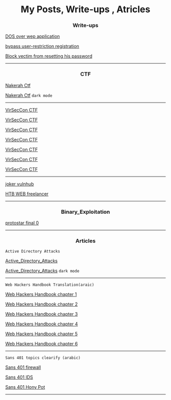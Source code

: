 <h1><center>My Posts, Write-ups , Atricles </center> </h1>

<h3><center>Write-ups</center> </h3>

[DOS over wep application](https://medium.com/@mohamedayad_72488/dos-over-wep-application-c5176dc29035)

[bypass user-restriction registration](https://medium.com/@mohamedayad_72488/bypass-user-restriction-registration-cbfc4eb855)

[Block vectim from resetting his password](https://medium.com/@mohamedayad_72488/block-vectim-from-resetting-his-password-406c4237a3d9)

---
<h3><center>CTF</center> </h3>

[Nakerah Ctf](https://github.com/mh3yad/infosec/blob/master/nakerah_ctf.md)

[Nakerah Ctf](https://mh3yad.github.io/infosec/nakerah_ctf) `dark mode`

---

[VirSecCon CTF](https://medium.com/@mohamedayad_72488/virseccon-ctf-4d576a7e0fbb)

[VirSecCon CTF](https://medium.com/@mohamedayad_72488/virseccon-707c23d729b1)

[VirSecCon CTF](https://medium.com/@mohamedayad_72488/virseccon-41084e27b18a)

[VirSecCon CTF](https://medium.com/@mohamedayad_72488/virseccon-7dbc6fd7bdec)

[VirSecCon CTF](https://medium.com/@mohamedayad_72488/virseccon-ad097dab45a3)

[VirSecCon CTF](https://medium.com/@mohamedayad_72488/virseccon-ctf-1a0dde855a82)

[VirSecCon CTF](https://medium.com/@mohamedayad_72488/virseccon-ctf-b1b19aa47a08)

---

[joker vulnhub](https://medium.com/@mohamedayad_72488/joker-vulnhub-78c4de100fbd)

[HTB WEB freelancer](https://medium.com/@mohamedayad_72488/htb-web-freelancer-8efab7875556)


---

<h3><center>Binary_Exploitation</center> </h3>

[protostar final 0](https://mh3yad.github.io/write-ups)

---

<h3><center>Articles</center> </h3>

`Active Directory Attacks`

[Active_Directory_Attacks](https://github.com/mh3yad/infosec/blob/master/AD_nutshell.md)

[Active_Directory_Attacks](https://mh3yad.github.io/infosec/AD_nutshell)  `dark mode`

---

`Web Hackers Handbook Translation(araic)`

[Web Hackers Handbook chapter 1](https://docs.google.com/document/d/1JeA2fgE7LJAvEN6yD-j2N_nwhYkos6iCrvcOKVJwjUc/edit)

[Web Hackers Handbook chapter 2](https://docs.google.com/document/d/1xxZ8ke5cIySzfc3ZwDm4bsF9SLBtCcotj6sBisIJfGE/edit)

[Web Hackers Handbook chapter 3](https://docs.google.com/document/d/1TjB7S-teuw4P6VmdcL4chiO_Rn9I8JxydnNK3ivfEgo/edit)

[Web Hackers Handbook chapter 4](https://docs.google.com/document/d/1fTWUaaTMAgOzQKwloVF_G6cLlR09Ae4QrEhX0R0P6is/edit)

[Web Hackers Handbook chapter 5](https://docs.google.com/document/d/13oR2-MmS4zmtJDAf8JlpeWdg85-aPCsjC2IT9q9_Opg/edit)

[Web Hackers Handbook chapter 6](https://docs.google.com/document/d/1e9pt3upxEsi0KABhZYyrygIYxZpy2a2mvMl71W0Pkv8/edit)

---
`Sans 401 topics clearify (arabic)`

[Sans 401 firewall](https://docs.google.com/document/d/1LiEa4k5IUtN1Llc7dxpcofc9mlWmoLbGLupOckuPOcQ/edit)

[Sans 401 IDS](https://docs.google.com/document/d/1nyNGZNQEm3OsnqEtZcEwGeetmwoiOyHuN9Jf3Z8tYDg/edit)

[Sans 401 Hony Pot](https://docs.google.com/document/d/1cM9WGjvy0HcgTUrSWgqh3Cihw5qOuZ72Fu9_F_eX5iU/edit)

---


